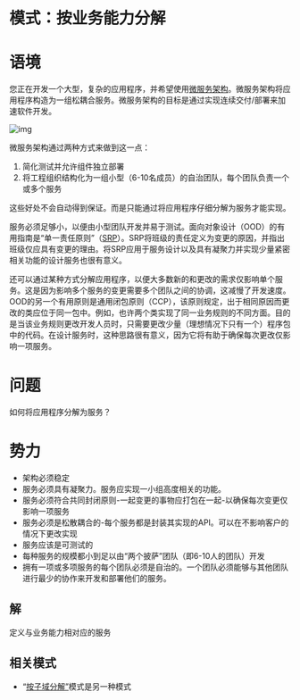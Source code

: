 # 模式：按业务能力分解

# 语境

您正在开发一个大型，复杂的应用程序，并希望使用[微服务架构](https://microservices.io/patterns/cn/microservices.html)。微服务架构将应用程序构造为一组松耦合服务。微服务架构的目标是通过实现连续交付/部署来加速软件开发。

![img](https://microservices.io/i/successtriangle.png)

微服务架构通过两种方式来做到这一点：

1. 简化测试并允许组件独立部署
2. 将工程组织结构化为一组小型（6-10名成员）的自治团队，每个团队负责一个或多个服务

这些好处不会自动得到保证。而是只能通过将应用程序仔细分解为服务才能实现。

服务必须足够小，以便由小型团队开发并易于测试。面向对象设计（OOD）的有用指南是“单一责任原则”（[SRP](http://www.objectmentor.com/resources/articles/srp.pdf)）。SRP将班级的责任定义为变更的原因，并指出班级仅应具有变更的理由。将SRP应用于服务设计以及具有凝聚力并实现少量紧密相关功能的设计服务也很有意义。

还可以通过某种方式分解应用程序，以便大多数新的和更改的需求仅影响单个服务。这是因为影响多个服务的变更需要多个团队之间的协调，这减慢了开发速度。OOD的另一个有用原则是通用闭包原则（CCP），该原则规定，出于相同原因而更改的类应位于同一包中。例如，也许两个类实现了同一业务规则的不同方面。目的是当该业务规则更改开发人员时，只需要更改少量（理想情况下只有一个）程序包中的代码。在设计服务时，这种思路很有意义，因为它将有助于确保每次更改仅影响一项服务。

# 问题

如何将应用程序分解为服务？

# 势力

- 架构必须稳定
- 服务必须具有凝聚力。服务应实现一小组高度相关的功能。
- 服务必须符合共同封闭原则-一起变更的事物应打包在一起-以确保每次变更仅影响一项服务
- 服务必须是松散耦合的-每个服务都是封装其实现的API。可以在不影响客户的情况下更改实现
- 服务应该是可测试的
- 每种服务的规模都小到足以由“两个披萨”团队（即6-10人的团队）开发
- 拥有一项或多项服务的每个团队必须是自治的。一个团队必须能够与其他团队进行最少的协作来开发和部署他们的服务。

## 解

定义与业务能力相对应的服务

## 相关模式

- “[按子域分解”](https://microservices.io/patterns/cn/decomposition/decompose-by-subdomain.html)模式是另一种模式